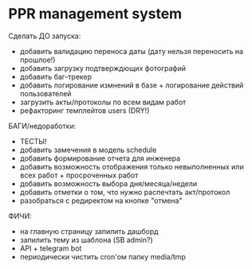 # PPR management system

Сделать ДО запуска:

- добавить валидацию переноса даты (дату нельзя переносить на прошлое!)
- добавить загрузку подтверждющих фотографий
- добавить баг-трекер
- добавить логирование измнений в базе + логирование действий пользователей
- загрузить акты/протоколы по всем видам работ
- рефакторинг темплейтов users (DRY!)


БАГИ/недоработки:
- ТЕСТЫ!
- добавить замечения в модель schedule
- добавить формирование отчета для инженера
- добавить возможность отображения только невыполненных или всех работ + просроченных работ
- добавить возможность выбора дня/месяца/недели
- добавить отметки о том, что нужно распечтать акт/протокол
- разобраться с редиректом на кнопке "отмена"

ФИЧИ:
- на главную страницу запилить дашборд
- запилить тему из шаблона (SB admin?)
- API + telegram bot
- периодически чистить cron'ом папку media/tmp